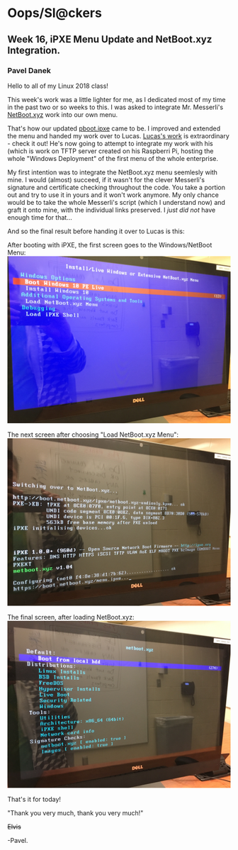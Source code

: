 # Oops/Sl@ckers
## Week 16, iPXE Menu Update and NetBoot.xyz Integration.
### Pavel Danek

Hello to all of my Linux 2018 class!

This week's work was a little lighter for me, as I dedicated most of my time in the past two or so weeks to this.
I was asked to integrate Mr. Messerli's [NetBoot.xyz](https://github.com/antonym/netboot.xyz) work into our own menu.

That's how our updated [pboot.ipxe](Files/pboot.ipxe) came to be. I improved and extended the menu and handed my work over to Lucas. [Lucas's work](https://github.com/luschool/oopsslackersluschool) is extraordinary - check it out!
He's now going to attempt to integrate my work with his (which is work on TFTP server created on his Raspberri Pi, hosting the whole "Windows Deployment" of the first menu of the whole enterprise.

My first intention was to integrate the NetBoot.xyz menu seemlesly with mine. I would (almost) succeed, if it wasn't for the clever Messerli's signature and certificate checking throughout the code. You take a portion out and try to use it in yours and it won't work anymore.
My only chance would be to take the whole Messerli's script (which I understand now) and graft it onto mine, with the individual links preserved. I _just did not_ have enough time for that...

And so the final result before handing it over to Lucas is this:

After booting with iPXE, the first screen goes to the Windows/NetBoot Menu:
![Pic#1](Files/IMG_0001.JPG)

The next screen after choosing "Load NetBoot.xyz Menu":
![Pic#2](Files/IMG_0002.JPG)

The final screen, after loading NetBoot.xyz:
![Pic#3](Files/IMG_0003.JPG)

That's it for today!



"Thank you very much, thank you very much!"

~~Elvis~~

-Pavel.
